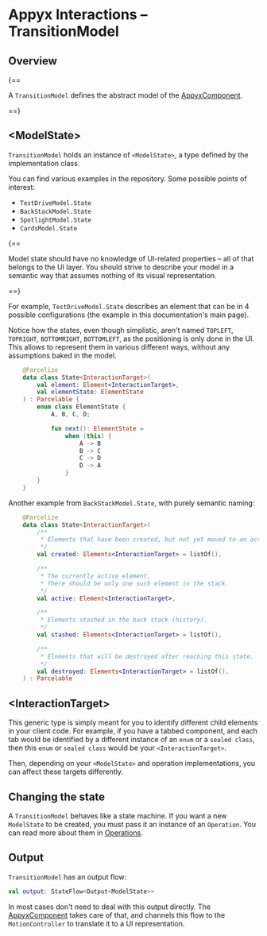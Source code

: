 # Appyx Interactions – TransitionModel


## Overview

{==

A `TransitionModel` defines the abstract model of the [AppyxComponent](appyxcomponent.md).

==}

## <ModelState\>

`TransitionModel` holds an instance of `<ModelState>`, a type defined by the implementation class.

You can find various examples in the repository. Some possible points of interest:

- `TestDriveModel.State`
- `BackStackModel.State`
- `SpotlightModel.State`
- `CardsModel.State`


{==

Model state should have no knowledge of UI-related properties – all of that belongs to the UI layer. You should strive to describe your model in a semantic way that assumes nothing of its visual representation.

==}

For example, `TestDriveModel.State` describes an element that can be in 4 possible configurations (the example in this documentation's main page).

Notice how the states, even though simplistic, aren't named `TOPLEFT`, `TOPRIGHT`, `BOTTOMRIGHT`, `BOTTOMLEFT`, as the positioning is only done in the UI. This allows to represent them in various different ways, without any assumptions baked in the model.  

```kotlin
    @Parcelize
    data class State<InteractionTarget>(
        val element: Element<InteractionTarget>,
        val elementState: ElementState
    ) : Parcelable {
        enum class ElementState {
            A, B, C, D;

            fun next(): ElementState =
                when (this) {
                    A -> B
                    B -> C
                    C -> D
                    D -> A
                }
        }
    }
```

Another example from `BackStackModel.State`, with purely semantic naming:

```kotlin
    @Parcelize
    data class State<InteractionTarget>(
        /**
         * Elements that have been created, but not yet moved to an active state
         */
        val created: Elements<InteractionTarget> = listOf(),

        /**
         * The currently active element.
         * There should be only one such element in the stack.
         */
        val active: Element<InteractionTarget>,

        /**
         * Elements stashed in the back stack (history).
         */
        val stashed: Elements<InteractionTarget> = listOf(),

        /**
         * Elements that will be destroyed after reaching this state.
         */
        val destroyed: Elements<InteractionTarget> = listOf(),
    ) : Parcelable
```

## <InteractionTarget\>

This generic type is simply meant for you to identify different child elements in your client code. For example, if you have a tabbed component, and each tab would be identified by a different instance of an `enum` or a `sealed class`, then this `enum` or `sealed class` would be your `<InteractionTarget>`.

Then, depending on your `<ModelState>` and operation implementations, you can affect these targets differently.


## Changing the state

A `TransitionModel` behaves like a state machine. If you want a new `ModelState` to be created, you must pass it an instance of an `Operation`. You can read more about them in [Operations](operations.md). 


## Output

`TransitionModel` has an output flow:

``` kotlin
val output: StateFlow<Output<ModelState>>
```

In most cases don't need to deal with this output directly. The [AppyxComponent](appyxcomponent.md)
takes care of that, and channels this flow to the `MotionController` to translate it to a UI
representation. 

